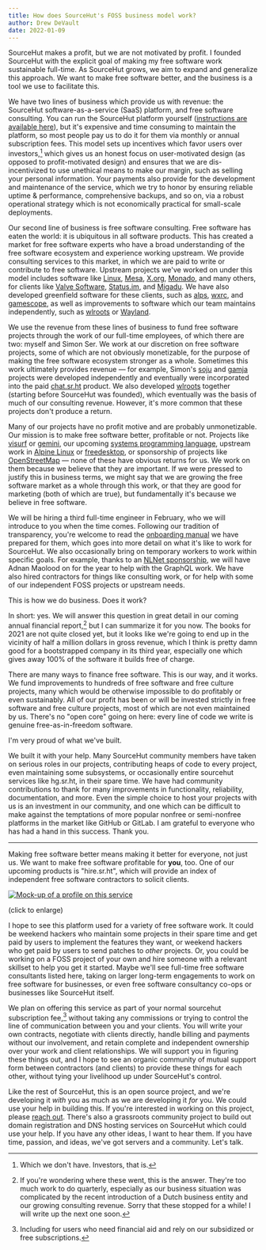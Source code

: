 ```yaml
---
title: How does SourceHut's FOSS business model work?
author: Drew DeVault
date: 2022-01-09
---
```


SourceHut makes a profit, but we are not motivated by profit. I founded
SourceHut with the explicit goal of making my free software work sustainable
full-time. As SourceHut grows, we aim to expand and generalize this approach. We
want to make free software better, and the business is a tool we use to
facilitate this.

We have two lines of business which provide us with revenue: the SourceHut
software-as-a-service (SaaS) platform, and free software consulting. You can run
the SourceHut platform yourself ([instructions are available here]), but it's
expensive and time consuming to maintain the platform, so most people pay us to
do it for them via monthly or annual subscription fees. This model sets up
incentives which favor users over investors,[^investors] which gives us an
honest focus on user-motivated design (as opposed to profit-motivated design)
and ensures that we are dis-incentivized to use unethical means to make our
margin, such as selling your personal information. Your payments also provide
for the development and maintenance of the service, which we try to honor by
ensuring reliable uptime & performance, comprehensive backups, and so on, via a
robust operational strategy which is not economically practical for small-scale
deployments.

[instructions are available here]: https://man.sr.ht/installation.md
[^investors]: Which we don't have. Investors, that is.

Our second line of business is free software consulting. Free software has eaten
the world: it is ubiquitous in all software products. This has created a market
for free software experts who have a broad understanding of the free software
ecosystem and experience working upstream. We provide consulting services to
this market, in which we are paid to write or contribute to free software.
Upstream projects we've worked on under this model includes software like
[Linux], [Mesa], [X.org], [Monado], and many others, for clients like [Valve
Software], [Status.im], and [Migadu]. We have also developed greenfield software
for these clients, such as [alps], [wxrc], and [gamescope], as well as
improvements to software which our team maintains independently, such as
[wlroots] or [Wayland].

[Linux]: https://kernel.org
[wlroots]: https://gitlab.freedesktop.org/wlroots/wlroots
[Mesa]: https://mesa.freedesktop.org/
[Wayland]: https://wayland.freedesktop.org/
[X.org]: https://x.org/wiki/
[Monado]: https://monado.dev/
[Valve Software]: https://www.valvesoftware.com/en
[Status.im]: https://status.im/
[Migadu]: https://www.migadu.com/
[Alps]: https://sr.ht/~migadu/alps/
[wxrc]: https://git.sr.ht/~bl4ckb0ne/wxrc
[gamescope]: https://github.com/plagman/gamescope

We use the revenue from these lines of business to fund free software projects
through the work of our full-time employees, of which there are two: myself and
Simon Ser. We work at our discretion on free software projects, some of which
are not obviously monetizable, for the purpose of making the free software
ecosystem stronger as a whole. Sometimes this work ultimately provides revenue
&mdash; for example, Simon's [soju] and [gamja] projects were developed
independently and eventually were incorporated into the paid [chat.sr.ht]
product. We also developed [wlroots] together (starting before SourceHut was
founded), which eventually was the basis of much of our consulting revenue.
However, it's more common that these projects don't produce a return.

[soju]: https://sr.ht/~emersion/soju
[gamja]: https://sr.ht/~emersion/gamja
[chat.sr.ht]: https://sourcehut.org/blog/2021-11-29-announcing-the-chat.sr.ht-public-beta/

Many of our projects have no profit motive and are probably unmonetizable. Our
mission is to make free software better, profitable or not. Projects like
[visurf] or [gemini], our upcoming [systems programming language], upstream work
in [Alpine Linux] or [freedesktop], or sponsorship of projects like
[OpenStreetMap] &mdash; none of these have obvious returns for us. We work on
them because we believe that they are important. If we were pressed to justify
this in business terms, we might say that we are growing the free software
market as a whole through this work, or that they are good for marketing (both
of which are true), but fundamentally it's because we believe in free software.

[visurf]: https://sr.ht/~sircmpwn/visurf/
[gemini]: https://gemini.circumlunar.space
[systems programming language]: https://drewdevault.com/2021/03/19/A-new-systems-language.html
[Alpine Linux]: https://alpinelinux.org
[freedesktop]: https://www.freedesktop.org/wiki/
[OpenStreetMap]: https://wiki.osmfoundation.org/wiki/Corporate_Members#Bronze_Corporate_Members

We will be hiring a third full-time engineer in February, who we will introduce
to you when the time comes. Following our tradition of transparency, you're
welcome to read the [onboarding manual] we have prepared for them, which goes
into more detail on what it's like to work for SourceHut. We also occasionally
bring on temporary workers to work within specific goals. For example, thanks to
an [NLNet sponsorship], we will have Adnan Maolood on for the year to help with
the GraphQL work. We have also hired contractors for things like consulting
work, or for help with some of our independent FOSS projects or upstream needs.

[onboarding manual]: https://man.sr.ht/staff/culture.md
[NLNet sponsorship]: https://nlnet.nl/project/SourcehutGraphQL/

This is how we do business. Does it work?

In short: yes. We will answer this question in great detail in our coming annual
financial report,[^report] but I can summarize it for you now. The books for
2021 are not quite closed yet, but it looks like we're going to end up in the
vicinity of half a million dollars in gross revenue, which I think is pretty
damn good for a bootstrapped company in its third year, especially one which
gives away 100% of the software it builds free of charge.

[^report]: If you're wondering where these went, this is the answer. They're too much work to do quarterly, especially as our business situation was complicated by the recent introduction of a Dutch business entity and our growing consulting revenue. Sorry that these stopped for a while! I will write up the next one soon.

There are many ways to finance free software. This is our way, and it works. We
fund improvements to hundreds of free software and free culture projects, many
which would be otherwise impossible to do profitably or even sustainably. All of
our profit has been or will be invested strictly in free software and free
culture projects, most of which are not even maintained by us. There's no "open
core" going on here: every line of code we write is genuine free-as-in-freedom
software.

I'm very proud of what we've built.

We built it with your help. Many SourceHut community members have taken on
serious roles in our projects, contributing heaps of code to every project, even
maintaining some subsystems, or occasionally entire sourcehut services like
hg.sr.ht, in their spare time. We have had community contributions to thank for
many improvements in functionality, reliability, documentation, and more. Even
the simple choice to host your projects with us is an investment in our
community, and one which can be difficult to make against the temptations of
more popular nonfree or semi-nonfree platforms in the market like GitHub or
GitLab. I am grateful to everyone who has had a hand in this success. Thank you.

---

Making free software better means making it better for everyone, not just us. We
want to make free software profitable for **you**, too. One of our upcoming
products is "hire.sr.ht", which will provide an index of independent free
software contractors to solicit clients.

[![Mock-up of a profile on this service](https://l.sr.ht/o31H.jpg)](https://l.sr.ht/o31H.jpg)

<div class="caption">(click to enlarge)</div>

I hope to see this platform used for a variety of free software work. It could
be weekend hackers who maintain some projects in their spare time and get paid
by users to implement the features they want, or weekend hackers who get paid by
users to send patches to *other* projects. Or, you could be working on a FOSS
project of your own and hire someone with a relevant skillset to help you get it
started. Maybe we'll see full-time free software consultants listed here, taking
on larger long-term engagements to work on free software for businesses, or even
free software consultancy co-ops or businesses like SourceHut itself.

We plan on offering this service as part of your normal sourcehut subscription
fee,[^subsidized] without taking any commissions or trying to control the line
of communication between you and your clients. You will write your own
contracts, negotiate with clients directly, handle billing and payments without
our involvement, and retain complete and independent ownership over your work
and client relationships. We will support you in figuring these things out, and
I hope to see an organic community of mutual support form between contractors
(and clients) to provide these things for each other, without tying your
livelihood up under SourceHut's control.

[^subsidized]: Including for users who need financial aid and rely on our subsidized or free subscriptions.

Like the rest of SourceHut, this is an open source project, and we're developing
it *with* you as much as we are developing it *for* you. We could use your help
in building this. If you're interested in working on this project, please [reach
out]. There's also a grassroots community project to build out domain
registration and DNS hosting services on SourceHut which could use your help. If
you have any other ideas, I want to hear them. If you have time, passion, and
ideas, we've got servers and a community. Let's talk.

[reach out]: mailto:sir@cmpwn.com
